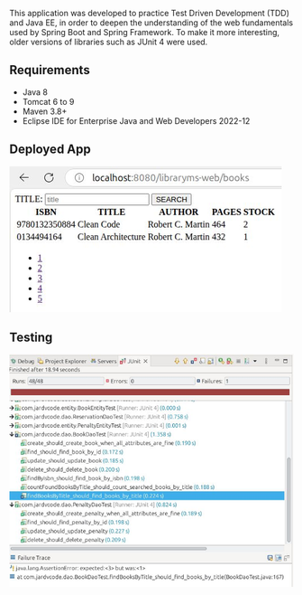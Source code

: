 This application was developed to practice Test Driven Development (TDD) and Java EE, in order to deepen the understanding of the web fundamentals used by Spring Boot and Spring Framework. To make it more interesting, older versions of libraries such as JUnit 4 were used.

## Requirements

- Java 8
- Tomcat 6 to 9
- Maven 3.8+
- Eclipse IDE for Enterprise Java and Web Developers 2022-12


## Deployed App

![Deployed App](app-started.jpg)

## Testing

![Testing](testing.jpg)
